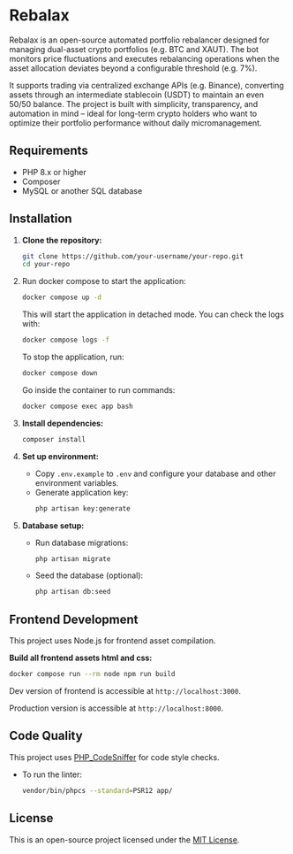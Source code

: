 # Rebalax

Rebalax is an open-source automated portfolio rebalancer designed for managing dual-asset crypto portfolios (e.g. BTC and XAUT). The bot monitors price fluctuations and executes rebalancing operations when the asset allocation deviates beyond a configurable threshold (e.g. 7%).

It supports trading via centralized exchange APIs (e.g. Binance), converting assets through an intermediate stablecoin (USDT) to maintain an even 50/50 balance. The project is built with simplicity, transparency, and automation in mind – ideal for long-term crypto holders who want to optimize their portfolio performance without daily micromanagement.

## Requirements

- PHP 8.x or higher
- Composer
- MySQL or another SQL database

## Installation

1.  **Clone the repository:**
    ```bash
    git clone https://github.com/your-username/your-repo.git
    cd your-repo
    ```
    
1. Run docker compose to start the application:
    ```bash
    docker compose up -d
    ```

    This will start the application in detached mode. You can check the logs with:
    ```bash
    docker compose logs -f
    ```

    To stop the application, run:
    ```bash
    docker compose down
    ```
    Go inside the container to run commands:
    ```bash
    docker compose exec app bash
    ```

1. **Install dependencies:**
    ```bash
    composer install
    ```

4. **Set up environment:**

    -   Copy `.env.example` to `.env` and configure your database and other environment variables.
    -   Generate application key:
        ```bash
        php artisan key:generate
        ```

5. **Database setup:**

    -   Run database migrations:
        ```bash
        php artisan migrate
        ```

    -   Seed the database (optional):
        ```bash
        php artisan db:seed
        ```
        


## Frontend Development

This project uses Node.js for frontend asset compilation.

**Build all frontend assets html and css:**
```bash
docker compose run --rm node npm run build
```

Dev version of frontend is accessible at `http://localhost:3000`.

Production version is accessible at `http://localhost:8000`.

## Code Quality

This project uses [PHP\_CodeSniffer](https://github.com/squizlabs/PHP_CodeSniffer) for code style checks.

-   To run the linter:
    ```bash
    vendor/bin/phpcs --standard=PSR12 app/
    ```
    
## License

This is an open-source project licensed under the [MIT License](LICENSE).
